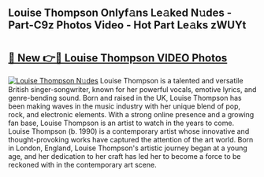 ## Louise Thompson Onlyf𝚊ns Le𝚊ked N𝚞des - Part-C9z Photos Video - Hot Part Le𝚊ks zWUYt

# <h2><a href="http://ac38196.deff.icu/?id=Louise+Thompson">🔗 New 👉🔴 Louise Thompson VIDEO Photos</a></h2>

[![Louise Thompson N𝚞des](https://i.imgur.com/rIISA9y.gif)](http://ac38196.deff.icu/?id=Louise+Thompson)
Louise Thompson is a talented and versatile British singer-songwriter, known for her powerful vocals, emotive lyrics, and genre-bending sound. Born and raised in the UK, Louise Thompson has been making waves in the music industry with her unique blend of pop, rock, and electronic elements. With a strong online presence and a growing fan base, Louise Thompson is an artist to watch in the years to come. Louise Thompson (b. 1990) is a contemporary artist whose innovative and thought-provoking works have captured the attention of the art world. Born in London, England, Louise Thompson's artistic journey began at a young age, and her dedication to her craft has led her to become a force to be reckoned with in the contemporary art scene.
